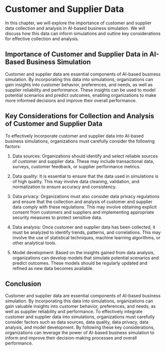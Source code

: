 Customer and Supplier Data
================================================================================

In this chapter, we will explore the importance of customer and supplier data collection and analysis in AI-based business simulation. We will discuss how this data can inform simulations and outline key considerations for effective collection and analysis.

Importance of Customer and Supplier Data in AI-Based Business Simulation
------------------------------------------------------------------------

Customer and supplier data are essential components of AI-based business simulation. By incorporating this data into simulations, organizations can gain insights into customer behavior, preferences, and needs, as well as supplier reliability and performance. These insights can be used to model potential scenarios and predict outcomes, enabling organizations to make more informed decisions and improve their overall performance.

Key Considerations for Collection and Analysis of Customer and Supplier Data
----------------------------------------------------------------------------

To effectively incorporate customer and supplier data into AI-based business simulations, organizations must carefully consider the following factors:

1. Data sources: Organizations should identify and select reliable sources of customer and supplier data. These may include transactional data, surveys, customer feedback, or supplier performance metrics.

2. Data quality: It is essential to ensure that the data used in simulations is of high quality. This may involve data cleaning, validation, and normalization to ensure accuracy and consistency.

3. Data privacy: Organizations must also consider data privacy regulations and ensure that the collection and analysis of customer and supplier data comply with these regulations. This may involve obtaining explicit consent from customers and suppliers and implementing appropriate security measures to protect sensitive data.

4. Data analysis: Once customer and supplier data has been collected, it must be analyzed to identify trends, patterns, and correlations. This may involve the use of statistical techniques, machine learning algorithms, or other analytical tools.

5. Model development: Based on the insights gained from data analysis, organizations can develop models that simulate potential scenarios and predict outcomes. These models should be regularly updated and refined as new data becomes available.

Conclusion
----------

Customer and supplier data are essential components of AI-based business simulation. By incorporating this data into simulations, organizations can gain valuable insights into customer behavior, preferences, and needs, as well as supplier reliability and performance. To effectively integrate customer and supplier data into simulations, organizations must carefully consider factors such as data sources, data quality, data privacy, data analysis, and model development. By following these key considerations, organizations can leverage the power of AI-based business simulation to inform and improve their decision-making processes and overall performance.
